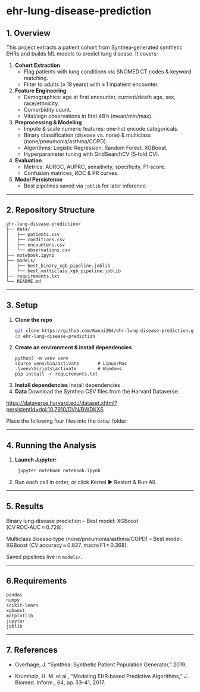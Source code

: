 # ehr-lung-disease-prediction

## 1. Overview
This project extracts a patient cohort from Synthea‑generated synthetic EHRs and builds ML models to predict lung disease. It covers:
   
   1. **Cohort Extraction**  
      - Flag patients with lung conditions via SNOMED CT codes & keyword matching.  
      - Filter to adults (≥ 18 years) with ≥ 1 inpatient encounter.  
   2. **Feature Engineering**  
      - Demographics: age at first encounter, current/death age, sex, race/ethnicity.  
      - Comorbidity count.  
      - Vital/sign observations in first 48 h (mean/min/max).  
   3. **Preprocessing & Modeling**  
      - Impute & scale numeric features; one‑hot encode categoricals.  
      - Binary classification (disease vs. none) & multiclass (none/pneumonia/asthma/COPD).  
      - Algorithms: Logistic Regression, Random Forest, XGBoost.  
      - Hyperparameter tuning with GridSearchCV (5‑fold CV).  
   4. **Evaluation**  
      - Metrics: AUROC, AUPRC, sensitivity, specificity, F1‑score.  
      - Confusion matrices, ROC & PR curves.  
   5. **Model Persistence**  
      - Best pipelines saved via `joblib` for later inference.

---

## 2. Repository Structure
   ```
   ehr-lung-disease-prediction/
   ├── data/
   │   ├── patients.csv
   │   ├── conditions.csv
   │   ├── encounters.csv
   │   └── observations.csv
   ├── notebook.ipynb
   ├── models/
   │   ├── best_binary_xgb_pipeline.joblib
   │   └── best_multiclass_xgb_pipeline.joblib
   ├── requirements.txt
   └── README.md
   ```

---

## 3. Setup

1. **Clone the repo**  
   ```bash
   git clone https://github.com/Kanai204/ehr-lung-disease-prediction.git
   cd ehr-lung-disease-prediction
2. **Create an environment & install dependencies**
   ```
   python3 -m venv venv
   source venv/bin/activate       # Linux/Mac
   .\venv\Scripts\activate        # Windows
   pip install -r requirements.txt
   ```
3. **Install dependencies**
   Install dependencies
4. **Data**
   Download the Synthea CSV files from the Harvard Dataverse:

https://dataverse.harvard.edu/dataset.xhtml?persistentId=doi:10.7910/DVN/BWDKXS

   Place the following four files into the `data/` folder:

---

## 4. Running the Analysis
1. **Launch Jupyter:**
   ```bash
    jupyter notebook notebook.ipynb
2. Run each cell in order, or click Kernel ▶ Restart & Run All.

---

## 5. Results
Binary lung‑disease prediction
– Best model: XGBoost (CV ROC‑AUC ≈ 0.728).

Multiclass disease‑type (none/pneumonia/asthma/COPD)
– Best model: XGBoost (CV accuracy ≈ 0.827, macro F1 ≈ 0.368).

Saved pipelines live in `models/`.

---

## 6.Requirements
```
pandas
numpy
scikit-learn
xgboost
matplotlib
jupyter
joblib
```

---

## 7. References
- Overhage, J. “Synthea: Synthetic Patient Population Generator,” 2019.

- Krumholz, H. M. et al., “Modeling EHR‑based Predictive Algorithms,” J. Biomed. Inform., 64, pp. 33–41, 2017.
